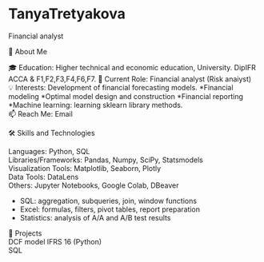 # TanyaTretyakova
Financial analyst

🌟 About Me

🎓 Education: Higher technical and economic education, University.  DipIFR ACCA & F1,F2,F3,F4,F6,F7.
🏢 Current Role: Financial analyst (Risk anaiyst)   
💡 Interests: Development of financial forecasting models. 
*Financial modeling
*Optimal model design and construction
*Financial reporting
*Machine learning: learning sklearn library methods.   
📫 Reach Me: Email  

🛠️ Skills and Technologies  

Languages: Python, SQL  
Libraries/Frameworks: Pandas, Numpy, SciPy, Statsmodels  
Visualization Tools:  Matplotlib, Seaborn, Plotly  
Data Tools: DataLens  
Others: Jupyter Notebooks, Google Colab, DBeaver
* SQL: aggregation, subqueries, join, window functions
* Excel: formulas, filters, pivot tables, report preparation
* Statistics: analysis of A/A and A/B test results


🚀 Projects  
DCF model IFRS 16 (Python)    
SQL
